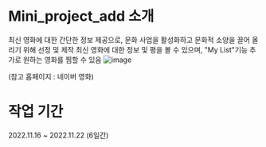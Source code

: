 # Mini_project_add 소개
최신 영화에 대한 간단한 정보 제공으로, 문화 사업을 활성화하고 문화적 소양을 끌어 올리기 위해 선정 및 제작
최신 영화에 대한 정보 및 평을 볼 수 있으며, "My List"기능 추가로 원하는 영화를 찜할 수 있음
![image](https://github.com/helmijin/Mini_project_add/assets/113495471/d6211ab9-6f0c-4641-acd1-97b19b1c1acb)

(참고 홈페이지 : 네이버 영화)

# 작업 기간
2022.11.16 ~ 2022.11.22 (6일간)

#
